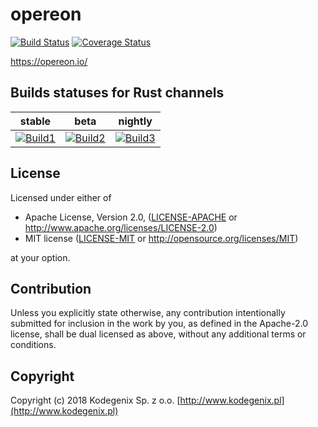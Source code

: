 # opereon
[![Build Status](https://travis-ci.org/opereon/opereon.svg?branch=master)](https://travis-ci.org/opereon/opereon)
[![Coverage Status](https://coveralls.io/repos/github/opereon/opereon/badge.svg?branch=master)](https://coveralls.io/github/opereon/opereon?branch=master)

https://opereon.io/

## Builds statuses for Rust channels

| stable            | beta              | nightly           |
|-------------------|-------------------|-------------------|
| [![Build1][3]][4] | [![Build2][2]][4] | [![Build3][1]][4] |

[1]: https://travis-matrix-badges.herokuapp.com/repos/opereon/opereon/branches/master/1
[2]: https://travis-matrix-badges.herokuapp.com/repos/opereon/opereon/branches/master/2
[3]: https://travis-matrix-badges.herokuapp.com/repos/opereon/opereon/branches/master/3
[4]: https://travis-ci.org/opereon/opereon

## License

Licensed under either of
* Apache License, Version 2.0, ([LICENSE-APACHE](LICENSE-APACHE) or http://www.apache.org/licenses/LICENSE-2.0)
* MIT license ([LICENSE-MIT](LICENSE-MIT) or http://opensource.org/licenses/MIT)

at your option.

## Contribution

Unless you explicitly state otherwise, any contribution intentionally submitted
for inclusion in the work by you, as defined in the Apache-2.0 license, shall be dual licensed as above, without any
additional terms or conditions.

## Copyright

Copyright (c) 2018 Kodegenix Sp. z o.o. [http://www.kodegenix.pl](http://www.kodegenix.pl)
